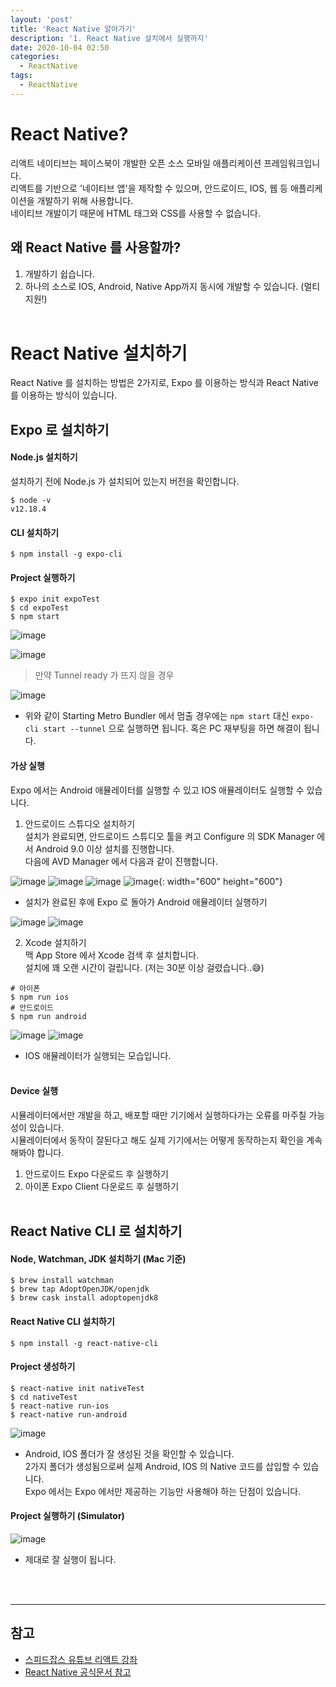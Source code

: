 ```yaml
---
layout: 'post'
title: 'React Native 알아가기'
description: '1. React Native 설치에서 실행까지'
date: 2020-10-04 02:50
categories:
  - ReactNative
tags:
  - ReactNative
---
```


# React Native? 
리액트 네이티브는 페이스북이 개발한 오픈 소스 모바일 애플리케이션 프레임워크입니다.   
리액트를 기반으로 '네이티브 앱'을 제작할 수 있으며, 안드로이드, IOS, 웹 등 애플리케이션을 개발하기 위해 사용합니다.   
네이티브 개발이기 때문에 HTML 태그와 CSS를 사용할 수 없습니다. 

## 왜 React Native 를 사용할까? 
1. 개발하기 쉽습니다.
2. 하나의 소스로 IOS, Android, Native App까지 동시에 개발할 수 있습니다. (멀티 지원!)
<br/><br/>


# React Native 설치하기
React Native 를 설치하는 방법은 2가지로, Expo 를 이용하는 방식과 React Native 를 이용하는 방식이 있습니다. 


## Expo 로 설치하기
#### Node.js 설치하기
설치하기 전에 Node.js 가 설치되어 있는지 버전을 확인합니다.  
```
$ node -v
v12.18.4
```


#### CLI 설치하기
```
$ npm install -g expo-cli
```


#### Project 실행하기 
```
$ expo init expoTest
$ cd expoTest
$ npm start
```
![image](https://user-images.githubusercontent.com/57790541/94998844-e9a29100-05ef-11eb-9377-63df0682dfc9.png)

![image](https://user-images.githubusercontent.com/57790541/94998903-5f0e6180-05f0-11eb-83ec-5eb627e2c543.png)


> 만약 Tunnel ready 가 뜨지 않을 경우

![image](https://user-images.githubusercontent.com/57790541/94998875-1656a880-05f0-11eb-8c75-9b8c5a914c08.png)
* 위와 같이 Starting Metro Bundler 에서 멈출 경우에는 `npm start` 대신 `expo-cli start --tunnel` 으로 실행하면 됩니다. 혹은 PC 재부팅을 하면 해결이 됩니다. 


#### 가상 실행
Expo 에서는 Android 애뮬레이터를 실행할 수 있고 IOS 애뮬레이터도 실행할 수 있습니다. 

1. 안드로이드 스튜디오 설치하기   
설치가 완료되면, 안드로이드 스튜디오 툴을 켜고 Configure 의 SDK Manager 에서 Android 9.0 이상 설치를 진행합니다.   
다음에 AVD Manager 에서 다음과 같이 진행합니다. 

![image](https://user-images.githubusercontent.com/57790541/94999165-8bc37880-05f2-11eb-8447-f9e3466e2015.png)
![image](https://user-images.githubusercontent.com/57790541/94999262-43588a80-05f3-11eb-9162-7e9f9c539e4c.png)
![image](https://user-images.githubusercontent.com/57790541/94999289-61be8600-05f3-11eb-9ae6-ffb3c8ec784c.png)
![image](https://user-images.githubusercontent.com/57790541/94999308-73079280-05f3-11eb-8288-9287c9ea4c78.png){: width="600" height="600"}


* 설치가 완료된 후에 Expo 로 돌아가 Android 애뮬레이터 실행하기

![image](https://user-images.githubusercontent.com/57790541/94999776-9a139380-05f6-11eb-9420-7673b3a120aa.png)
![image](https://user-images.githubusercontent.com/57790541/94999718-4bfe9000-05f6-11eb-8c39-6ecb7912086d.png)
<br/>


2. Xcode 설치하기   
맥 App Store 에서 Xcode 검색 후 설치합니다.   
설치에 꽤 오랜 시간이 걸립니다. (저는 30분 이상 걸렸습니다..:sweat_smile:)


```
# 아이폰
$ npm run ios
# 안드로이드
$ npm run android
```

![image](https://user-images.githubusercontent.com/57790541/95006258-84758c80-063d-11eb-9d40-237baa1d7fdf.png)
![image](https://user-images.githubusercontent.com/57790541/95006358-bb986d80-063e-11eb-921d-300af1c33557.png)
* IOS 애뮬레이터가 실행되는 모습입니다. 
<br/><br/>


#### Device 실행
시뮬레이터에서만 개발을 하고, 배포할 때만 기기에서 실행하다가는 오류를 마주칠 가능성이 있습니다.   
시뮬레이터에서 동작이 잘된다고 해도 실제 기기에서는 어떻게 동작하는지 확인을 계속 해봐야 합니다.   

1. 안드로이드 Expo 다운로드 후 실행하기 
2. 아이폰 Expo Client 다운로드 후 실행하기
<br/><br/>


## React Native CLI 로 설치하기
#### Node, Watchman, JDK 설치하기 (Mac 기준)
```
$ brew install watchman
$ brew tap AdoptOpenJDK/openjdk
$ brew cask install adoptopenjdk8
```

#### React Native CLI 설치하기
```
$ npm install -g react-native-cli
```

#### Project 생성하기
```
$ react-native init nativeTest
$ cd nativeTest
$ react-native run-ios
$ react-native run-android
```
![image](https://user-images.githubusercontent.com/57790541/95007232-577aa700-0648-11eb-9ac0-1e43d1dff2f7.png)
* Android, IOS 폴더가 잘 생성된 것을 확인할 수 있습니다.   
2가지 폴더가 생성됨으로써 실제 Android, IOS 의 Native 코드를 삽입할 수 있습니다.   
Expo 에서는 Expo 에서만 제공하는 기능만 사용해야 하는 단점이 있습니다. 


#### Project 실행하기 (Simulator)

![image](https://user-images.githubusercontent.com/57790541/95007345-9c530d80-0649-11eb-93d3-a4b397a658de.png)
* 제대로 잘 실행이 됩니다. 

<br/><br/>


***
## 참고
* [스피드잡스 유튜브 리액트 강좌](https://youtu.be/Sr5UOR4llXY)
* [React Native 공식문서 참고](https://reactnative.dev/docs/environment-setup)
